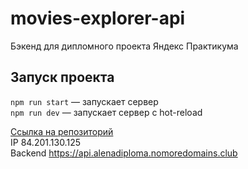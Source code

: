 # movies-explorer-api
Бэкенд для дипломного проекта Яндекс Практикума

## Запуск проекта

`npm run start` — запускает сервер   
`npm run dev` — запускает сервер с hot-reload

[Ссылка на репозиторий](https://github.com/AlenaKrestyaninova/movies-explorer-api)  
IP 84.201.130.125  
Backend https://api.alenadiploma.nomoredomains.club
